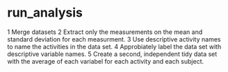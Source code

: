 # run_analysis
1 Merge datasets
2 Extract only the measurements on the mean and standard deviation for each measurment.
3 Use descriptive activity names to name the activities in the data set. 
4 Approbiately label the data set with descriptive variable names.
5 Create a second, independent tidy data set with the average of each variabel for each activity and each subject.
